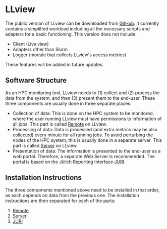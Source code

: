 # LLview

The public version of LLview can be downloaded from [GitHub](https://github.com/FZJ-JSC/LLview).
It currently contains a simplified workload including all the necessary
scripts and adapters for a basic functioning. This version does not include:

- Client (Live view)
- Adapters other than Slurm
- Logger (module that collects LLview's access metrics)

These features will be added in future updates.

## Software Structure

As an HPC monitoring tool, LLview needs to (1) collect and (2) process the data from the system, and then (3) present them to the end-user.
These three components are usually done in three separate places:

- Collection of data: This is done on the HPC system to be monitored, where the user running LLview must have permissions to information of all jobs. This part is called [Remote](remote_about.md) on LLview.
- Processing of data: Data is processed (and extra metrics may be also collected) every minute for all running jobs. To avoid perturbing the nodes of the HPC system, this is usually done in a separate server. This part is called [Server](server_about.md) on LLview.
- Presentation of data: The information is presented to the end-user as a web portal. Therefore, a separate Web Server is recommended. The portal is based on the Jülich Reporting Interface [JURI](juri_about.md).

## Installation Instructions

The three components mentioned above need to be installed in that order, as each depends on data from the previous one.
The installation instructions are then separated for each of the parts:

1. [Remote](remote_install.md)
2. [Server](server_install.md)
3. [JURI](juri_install.md)
